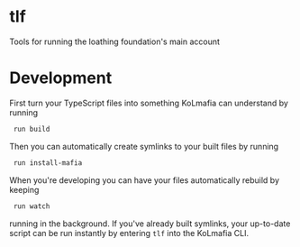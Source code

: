 # tlf

Tools for running the loathing foundation's main account

# Development

First turn your TypeScript files into something KoLmafia can understand by running

```bash
 run build
```

Then you can automatically create symlinks to your built files by running

```bash
 run install-mafia
```

When you're developing you can have your files automatically rebuild by keeping

```bash
 run watch
```

running in the background. If you've already built symlinks, your up-to-date script can be run instantly by entering `tlf` into the KoLmafia CLI.
